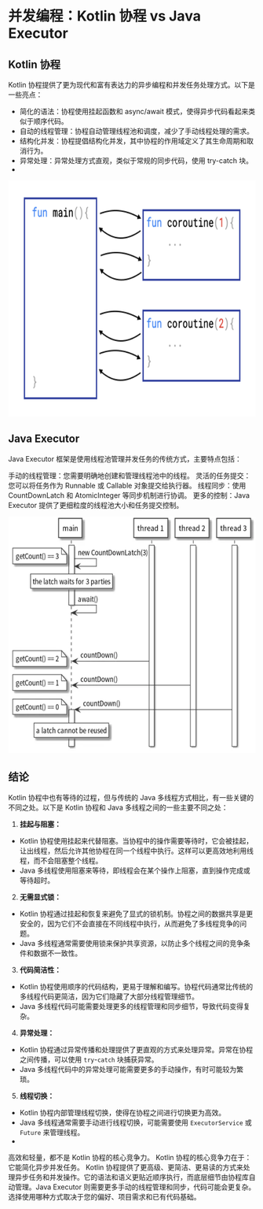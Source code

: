 
# 并发编程：Kotlin 协程 vs Java Executor
## Kotlin 协程
Kotlin 协程提供了更为现代和富有表达力的异步编程和并发任务处理方式。以下是一些亮点：

- 简化的语法：协程使用挂起函数和 async/await 模式，使得异步代码看起来类似于顺序代码。
- 自动的线程管理：协程自动管理线程池和调度，减少了手动线程处理的需求。
- 结构化并发：协程提倡结构化并发，其中协程的作用域定义了其生命周期和取消行为。
- 异常处理：异常处理方式直观，类似于常规的同步代码，使用 try-catch 块。
- 
<img src="image/01.png" height="480">


## Java Executor
Java Executor 框架是使用线程池管理并发任务的传统方式，主要特点包括：

手动的线程管理：您需要明确地创建和管理线程池中的线程。
灵活的任务提交：您可以将任务作为 Runnable 或 Callable 对象提交给执行器。
线程同步：使用 CountDownLatch 和 AtomicInteger 等同步机制进行协调。
更多的控制：Java Executor 提供了更细粒度的线程池大小和任务提交控制。


<img src="image/02.png" height="480">



## 结论

Kotlin 协程中也有等待的过程，但与传统的 Java 多线程方式相比，有一些关键的不同之处。以下是 Kotlin 协程和 Java 多线程之间的一些主要不同之处：

1. **挂起与阻塞：**
- Kotlin 协程使用挂起来代替阻塞。当协程中的操作需要等待时，它会被挂起，让出线程，然后允许其他协程在同一个线程中执行。这样可以更高效地利用线程，而不会阻塞整个线程。
- Java 多线程使用阻塞来等待，即线程会在某个操作上阻塞，直到操作完成或等待超时。

2. **无需显式锁：**
- Kotlin 协程通过挂起和恢复来避免了显式的锁机制。协程之间的数据共享是更安全的，因为它们不会直接在不同线程中执行，从而避免了多线程竞争的问题。
- Java 多线程通常需要使用锁来保护共享资源，以防止多个线程之间的竞争条件和数据不一致性。

3. **代码简洁性：**
- Kotlin 协程使用顺序的代码结构，更易于理解和编写。协程代码通常比传统的多线程代码更简洁，因为它们隐藏了大部分线程管理细节。
- Java 多线程代码可能需要处理更多的线程管理和同步细节，导致代码变得复杂。

4. **异常处理：**
- Kotlin 协程通过异常传播和处理提供了更直观的方式来处理异常。异常在协程之间传播，可以使用 `try`-`catch` 块捕获异常。
- Java 多线程代码中的异常处理可能需要更多的手动操作，有时可能较为繁琐。

5. **线程切换：**
- Kotlin 协程内部管理线程切换，使得在协程之间进行切换更为高效。
- Java 多线程通常需要手动进行线程切换，可能需要使用 `ExecutorService` 或 `Future` 来管理线程。
- 
高效和轻量，都不是 Kotlin 协程的核心竞争力。 Kotlin 协程的核心竞争力在于：它能简化异步并发任务。
Kotlin 协程提供了更高级、更简洁、更易读的方式来处理异步任务和并发操作。它的语法和语义更贴近顺序执行，而底层细节由协程库自动管理。Java Executor 则需要更多手动的线程管理和同步，代码可能会更复杂。选择使用哪种方式取决于您的偏好、项目需求和已有代码基础。












